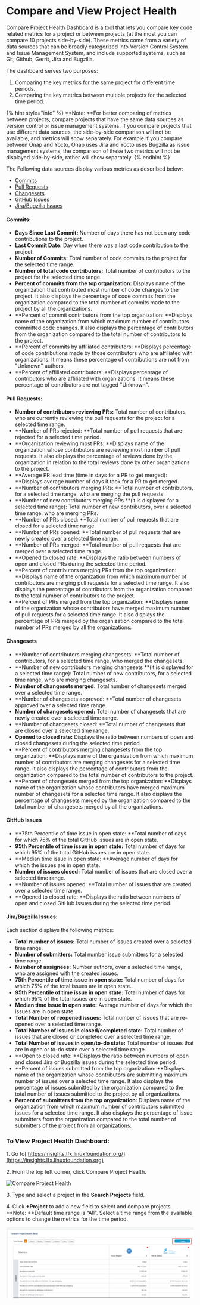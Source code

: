 # Compare and View Project Health

Compare Project Health Dashboard is a tool that lets you compare key code related metrics for a project or between projects (at the most you can compare 10 projects side-by-side). These metrics come from a variety of data sources that can be broadly categorized into Version Control System and Issue Management System, and include supported systems, such as Git, Github, Gerrit, Jira and Bugzilla.

The dashboard serves two purposes:

1. Comparing the key metrics for the same project for different time periods.
2. Comparing the key metrics between multiple projects for the selected time period.

{% hint style="info" %}
**Note: **For better comparing of metrics between projects, compare projects that have the same data sources as version control or issue management systems. If you compare projects that use different data sources, the side-by-side comparison will not be available, and metrics will show separately. For example if you compare between Onap and Yocto, Onap uses Jira and Yocto uses Bugzilla as issue management systems, the comparison of these two metrics will not be displayed side-by-side, rather will show separately.
{% endhint %}

The Following data sources display various metrics as described below:

* [Commits](compare-and-view-project-health.md#commits)
* [Pull Requests](compare-and-view-project-health.md#pull-requests)
* [Changesets](compare-and-view-project-health.md#changesets)
* [GitHub Issues](compare-and-view-project-health.md#github-issues)
* [Jira/Bugzilla Issues](compare-and-view-project-health.md#jira-bugzilla-issues)

#### **Commits:**

* **Days Since Last Commit:** Number of days there has not been any code contributions to the project.
* **Last Commit Date:** Day when there was a last code contribution to the project.
* **Number of Commits:** Total number of code commits to the project for the selected time range.
* **Number of total code contributors:** Total number of contributors to the project for the selected time range.
* **Percent of commits from the top organization:** Displays name of the organization that contributed most number of code changes to the project. It also displays the percentage of code commits from the organization compared to the total number of commits made to the project by all the organizations.
* **Percent of commit contributors from the top organization: **Displays name of the organization from which maximum number of contributors committed code changes. It also displays the percentage of contributors from the organization compared to the total number of contributors to the project.
* **Percent of commits by affiliated contributors: **Displays percentage of code contributions made by those contributors who are affiliated with organizations. It means these percentage of contributions are not from "Unknown" authors.
* **Percent of affiliated contributors: **Displays percentage of contributors who are affiliated with organizations. It means these percentage of contributors are not tagged "Unknown".

#### **Pull Requests:**

* **Number of contributors reviewing PRs:** Total number of contributors who are currently reviewing the pull requests for the project for a selected time range.
* **Number of PRs rejected: **Total number of pull requests that are rejected for a selected time period.
* **Organization reviewing most PRs: **Displays name of the organization whose contributors are reviewing most number of pull requests. It also displays the percentage of reviews done by the organization in relation to the total reviews done by other organizations to the project.
* **Average PR lead time (time in days for a PR to get merged): **Displays average number of days it took for a PR to get merged.
* **Number of contributors merging PRs: **Total number of contributors, for a selected time range, who are merging the pull requests.
* **Number of new contributors merging PRs **(it is displayed for a selected time range): Total number of new contributors, over a selected time range, who are merging PRs.
* **Number of PRs closed: **Total number of pull requests that are closed for a selected time range.
* **Number of PRs opened: **Total number of pull requests that are newly created over a selected time range.
* **Number of PRs merged: **Total number of pull requests that are merged over a selected time range.
* **Opened to closed rate: **Displays the ratio between numbers of open and closed PRs during the selected time period.
* **Percent of contributors merging PRs from the top organization: **Displays name of the organization from which maximum number of contributors are merging pull requests for a selected time range. It also displays the percentage of contributors from the organization compared to the total number of contributors to the project.
* **Percent of PRs merged from the top organization: **Displays name of the organization whose contributors have merged maximum number of pull requests for a selected time range. It also displays the percentage of PRs merged by the organization compared to the total number of PRs merged by all the organizations.

#### **Changesets**

* **Number of contributors merging changesets: **Total number of contributors, for a selected time range, who merged the changesets.
* **Number of new contributors merging changesets **(it is displayed for a selected time range): Total number of new contributors, for a selected time range, who are merging changesets.
* **Number of changesets merged:** Total number of changesets merged over a selected time range.
* **Number of changesets approved: **Total number of changesets approved over a selected time range.
* **Number of changesets opened:** Total number of changesets that are newly created over a selected time range.
* **Number of changesets closed: **Total number of changesets that are closed over a selected time range.
* **Opened to closed rate:** Displays the ratio between numbers of open and closed changesets during the selected time period.
* **Percent of contributors merging changesets from the top organization: **Displays name of the organization from which maximum number of contributors are merging changesets for a selected time range. It also displays the percentage of contributors from the organization compared to the total number of contributors to the project.
* **Percent of changesets merged from the top organization: **Displays name of the organization whose contributors have merged maximum number of changesets for a selected time range. It also displays the percentage of changesets merged by the organization compared to the total number of changesets merged by all the organizations.

#### **GitHub Issues**

* **75th Percentile of time issue in open state: **Total number of days for which 75% of the total GitHub issues are in open state.
* **95th Percentile of time issue in open state:** Total number of days for which 95% of the total GitHub issues are in open state.
* **Median time issue in open state: **Average number of days for which the issues are in open state.
* **Number of issues closed:** Total number of issues that are closed over a selected time range.
* **Number of issues opened: **Total number of issues that are created over a selected time range.
* **Opened to closed rate: **Displays the ratio between numbers of open and closed GitHub Issues during the selected time period.

#### **Jira/Bugzilla Issues:**

Each section displays the following metrics:

* **Total number of issues:** Total number of issues created over a selected time range.
* **Number of submitters:** Total number issue submitters for a selected time range.
* **Number of assignees:** Number authors, over a selected time range, who are assigned with the created issues.
* **75th Percentile of time issue in open state:** Total number of days for which 75% of the total issues are in open state.
* **95th Percentile of time issue in open state:** Total number of days for which 95% of the total issues are in open state.
* **Median time issue in open state:** Average number of days for which the issues are in open state.
* **Total Number of reopened issues:** Total number of issues that are re-opened over a selected time range.
* **Total Number of issues in closed/completed state:** Total number of issues that are closed or completed over a selected time range.
* **Total Number of issues in open/to-do state:** Total number of issues that are in open or to-do state over a selected time range.
* **Open to closed rate: **Displays the ratio between numbers of open and closed Jira or Bugzilla issues during the selected time period.
* **Percent of issues submitted from the top organization: **Displays name of the organization whose contributors are submitting maximum number of issues over a selected time range. It also displays the percentage of issues submitted by the organization compared to the total number of issues submitted to the project by all organizations.
* **Percent of submitters from the top organization:** Displays name of the organization from which maximum number of contributors submitted issues for a selected time range. It also displays the percentage of issue submitters from the organization compared to the total number of submitters of the project from all organizations.

### **To View Project Health Dashboard:**

 1\. Go to[ https://insights.lfx.linuxfoundation.org/](https://insights.lfx.linuxfoundation.org)

2\. From the top left corner, click Compare Project Health.

![Compare Project Health](https://lh5.googleusercontent.com/jkn4-dxyPJSXTkbZKrpvsv56tnE8v0Alhsfc5\_1Ok_P8MHuD-hMPhVx8Q_nw8U42RgIDJrooQ1n6SmODF4VcYIGbfCJXxFHN_i1yc8X4-acn0fgHRxRz3zAXbCMbp33ekFlul0i2)

3\. Type and select a project in the **Search Projects** field.

4\. Click **+Project** to add a new field to select and compare projects. \
**Note: **Default time range is “All”. Select a time range from the available options to change the metrics for the time period.

![Compare Project Health](<../.gitbook/assets/compare project health.png>)

